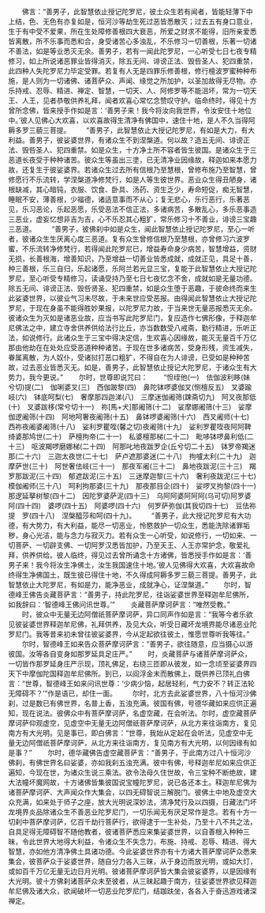 <!-- { "loadSidebar": true } -->
　　佛言：“善男子，此智慧依止授记陀罗尼，彼土众生若有闻者，皆能轻薄下中上结，色、无色有亦复如是，恒河沙等劫生死过恶皆悉散灭；过去五有身口意业，生于有中受不爱果，所在生处障修善根四大衰恶，所爱之财求不能得，旧所亲爱悉皆离散，所不乐事而悉和合，身受诸苦心多浊乱，不乐修习一切善根，乐著一切诸不善法，如是等业悉灭无余。善男子，若有一闻此陀罗尼，一心听受七日七夜专精修习，如上所说诸恶罪业皆得消灭，除五无间、诽谤正法、毁呰圣人、犯四重禁，此四种人失陀罗尼力毕定受罪。若复有人无是四罪乐修善根，修行檀波罗蜜种种布施，是人则为一切诸佛、诸菩萨众、声闻、缘觉之所加护，以圣加故得无尽物。亦乐持戒、忍辱、精进、禅定、智慧，一切天、人、阿修罗等不能沮坏，常为一切天王、人王，见者恭敬供养礼拜，闻者欢喜心常忆念赞叹守护。临命终时，得见十方曾所念佛，皆来授手作如是言：‘善男子来！我今将汝向我世界，令汝安住十地位中。’彼人见佛心大欢喜，以欢喜故得生清净有佛国中，速住十地，是人不久当得阿耨多罗三藐三菩提。
　　“善男子，此智慧依止大授记陀罗尼，有如是大力，有大利益。善男子，彼娑婆世界，有诸众生不到涅槃道。何以故？造五无间、诽谤正法、毁呰圣人、犯四重禁。如是众生，十方净土所不容者皆生彼国。是诸众生于三恶道长夜受于种种诸苦。彼众生等虽出三塗，已无清净业因缘故，释迦如来本愿力故，还复生于彼娑婆界。若诸众生过去所有信根乃至慧根，曾修布施乃至智慧，曾修愿行不乐流转，学涅槃道净修梵行，如是人等生彼世界。恶业众生得丑陋身，诸根缺减，其心暗钝，衣服、饮食、卧具、汤药、资生乏少，寿命短促，痴无智慧，睡眠不安，薄善根，少福德，诸适意事而不从心；复无悲心，乐行恶行，乐著恶见，乐习恶论，乐起恶愿，乐受恶法不信正法，多诸病苦，多散乱心，多乐恶事造三恶业，虚妄忆想非吉为吉，心不乐忍其心粗犷，常乐修习十不善业，诽谤三宝趣三恶道。
　　“善男子，彼佛刹中如是众生，闻此智慧依止授记陀罗尼，至心一听者，彼诸众生生厌离心度三恶道。复有众生曾修信根乃至慧根，亦曾修习六波罗蜜，不乐流转净修梵行，若得闻此陀罗尼已，增益寿命身少病苦，智慧增益，资财无损，长善根海，增善知识，乃至增益一切善业皆悉成就，成就正见，具足十善，种三善根，乐三自归，乐起诸愿，乐阿兰若光显三宝，复能于此智慧依止大授记陀罗尼，至心听受专精修习，读诵受持乃至七日七夜忆念不舍，成就如是无量功德。除五无间、诽谤正法、毁呰贤圣、犯四重禁，如是众生堕于恶趣，于彼命终而来生此娑婆世界，以彼业气习未尽故，于未来世应受恶报。由得闻此智慧依止大授记陀罗尼，于现在身虽不能得胜妙果报，以陀罗尼力故，于当来世无量恶报悉灭无余。彼诸众生为灭如是诸恶业故，应当书写此陀罗尼门，复应造作七佛形像，于释迦牟尼佛法之中，建立寺舍供养供给法行比丘，亦当数数受八戒斋，勤行精进，乐听正法，如说修行。此诸众生于三宝中得决定信，生欢喜心因缘故，能灭无量百千万亿那由他劫在在处处应受恶道种种诸苦。于现在世多诸病苦，受身形残，资生减失，眷属离散，为人奴仆，受诸挝打恶口粗犷，不得自在为人诽谤，已受如是种种苦故，过去恶业皆悉灭无。如是，善男子，此智慧依止授记大陀罗尼，于诸众生有大势力，我今更说。”
　　尔时，世尊即说咒曰：
　　“怛绖他(一)　佉伽波利眵(妹兮切)提(二)　伽唎婆叉(三)　西伽跛黎(四)　鼻陀钵啰婆伽叉(恻檀反五)　叉婆踰岐(六)　钵底呵梨(七)　奢摩那四迦涕(八)　三摩迷伽阇筛(踈斋切九)　阿叉夜那低(十)　叉婆跋栘(常兮切十一)　祢[馬+犬]那阇筛(十二)　娑摩娜阇筛(十三)　娑摩伽逻阇筛(十四)　阿地呵奢夜阇筛(十五)　鼻钵啰婆阇筛(十六)　西叉阇师(十七)　西祢夜阇婆阇筛(十八)　娑利罗瞿咥(馨之切)夜阇筛(十九)　娑利罗瞿咥夜阿阿鞞绮婆那鸠世(二十)　萨檀拘帝(二十一)　私婆檀那梯(二十二)　毗哆钵啰鼻利低(二十三)　呕波羯啰磨娜梯(二十四)　阿那叱地夜跋罗企(丘兮切二十五)　钵罗帝羯迷那(二十六)　三迦太夜世(二十七)　萨卢遮那婆迷(二十八)　拘嚧太利(二十九)　迦摩萨世(三十)　阿世奢佉岐(三十一)　那夜军阇(三十二)　鼻地夜跋泥(三十三)　羯罗那跋泥(三十四)　郁遮跋泥(三十五)　三迷摩迦黎(三十六)　奢利夜跋泥(三十七)　模伽阇师(三十八)　呵利拘那婆(三十九)　那夜那目企(四十)　娑啰叉拘黎(四十一)　那逻延拏树黎(四十二)　因陀罗婆萨泥(四十三)　乌阿阿婆阿阿阿(乌可切)阿罗婆阿(四十四)　婆啰(四十五)　阿婆啰(四十六)　何罗萨弥伽(其我切四十七)　豆佉祢提　罗(四十八)　涅槃醯莎和呵(四十九)。
　　“善男子，此大授记陀罗尼有大功德，有大势力，有大利益，能尽一切恶业，怜愍救护一切众生，悉能洗除诸罪垢秽，身心光洁，能与念力与寂灭力。若有众生一心听受，如说修行，一切如来、一切菩萨、一切辟支佛、一切阿罗汉悉皆加护，乃至天王、人王亦常护念，敬爱礼拜，供养供给。彼人临终，得见过去曾所诵念十方诸佛，皆悉授手作如是言：‘善男子来！我今将汝生净佛土，汝生我国速住十地。’彼人见佛得大欢喜，大欢喜故命终得生净佛国土，既生彼已得住十地，不久得成阿耨多罗三藐三菩提。善男子，此智慧依止大陀罗尼，有如是力，能净恶业，成就净心，证涅槃道。”
　　尔时，智德峰王佛告炎藏菩萨言：“善男子，持此陀罗尼，往诣娑婆世界至释迦牟尼佛所，如我辞曰：‘智德峰王佛问讯世尊。’”
　　炎藏菩萨摩诃萨言：“唯然受教。”
　　时，彼众中无量无边阿僧祇菩萨摩诃萨，异口同声作如是言：“我等今者乐欲见彼娑婆世界释迦牟尼佛，礼拜供养，及见大众，听受日藏坏龙境界能尽诸恶业陀罗尼门。我等昔来初未曾往彼娑婆界，今从定起欲往彼土，惟愿世尊听我等往。”
　　尔时，智德峰王如来告众菩萨摩诃萨言：“善男子，欲往随意，应当摄心以游彼国。汝等各自变身如那罗延具足庄严。”
　　时，炎藏菩萨与诸菩萨摩诃萨众，一切皆作那罗延身庄严示现，顶礼佛足，右绕三匝即从彼发，如一念顷至娑婆界四天下中摩伽陀国释迦牟尼佛所。到已，以阎浮金末而散佛上，既供养已顶礼白佛言：“世尊，智德峰王如来问讯世尊：‘少病少恼，起居轻利，气力安不？转正法轮无障碍不？’”作是语已，却住一面。
　　尔时，北方去此娑婆世界，八十恒河沙佛刹，过是数已有佛世界，名普上香，五浊充满。彼国有佛，号德华藏如来应供正遍知，现在说法。彼佛众中有菩萨摩诃萨，名虚空藏，在会听法。尔时，虚空藏菩萨摩诃萨仰观虚空，见虚空中无量无边阿僧祇菩萨摩诃萨，从北方来往诣南方，复见南方有大光明。见是事已，即白佛言：“世尊，我始从定起在会听法，见虚空中无量无边阿僧祇菩萨摩诃萨，从北方来往诣南方，复见南方有大光明，以何因缘有如是事？”
　　尔时，德华藏佛告虚空藏菩萨言：“善男子，于此南方过八十恒河沙佛刹，有佛世界名曰娑婆，亦如我刹五浊充满。彼中有佛，号释迦牟尼如来应供正遍知，今现在世，为诸众生说三乘法。欲令法母久住世故，令三宝种不断绝故，建大法幢坏魔网故，十方诸佛皆集彼国说宝幢陀罗尼，说已各还本土。释迦牟尼佛为诸菩萨摩诃萨、大声闻众作大集会，以四无碍智说三解脱门。彼佛土中地及虚空大众充满，如来处于师子之座，放大光明说深妙法，清净梵行及以四摄，日藏法门坏龙境界炎品除诸众生不善恶业陀罗尼门，一切乐闻无有厌足常作是念。若有十方一切刹中菩萨摩诃萨，亿百千劫行菩萨行，欲得逮于一生补处，乃至十八不共之法，自具足得无障碍智不随他教者，彼诸菩萨悉应来集娑婆世界，以自善根入种种三昧，令此世界大地得大利益，令诸众生不失念力，布施、持戒、忍辱、精进、得大智慧，亦如他方清净佛土具诸功德。今此娑婆世界亦有十方诸大菩萨摩诃萨众悉来集会，彼菩萨众于娑婆世界，随自分力各入三昧，从于身边而放光明，或如大灯，或如百千万亿无量无边日月光明。彼诸菩萨摩诃萨皆大集会彼娑婆界，以是因缘有大光明。彼十方佛刹诸菩萨众未至彼者，从三昧起趣于南方，往娑婆世界欲见释迦牟尼佛及诸大众，欲闻破坏一切恶业陀罗尼门，结跏趺坐，各各入于奋迅游戏诸深禅定。
